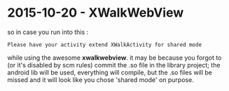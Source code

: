 # 2015-10-20 - XWalkWebView

so in case you run into this :

```
Please have your activity extend XWalkActivity for shared mode
```

while using the awesome __xwalkwebview__. it may be because you forgot to (or it's disabled by scm rules) commit the .so file in the library project; the android lib will be used, everything will compile, but the .so files will be missed and it will look like you chose 'shared mode' on purpose.